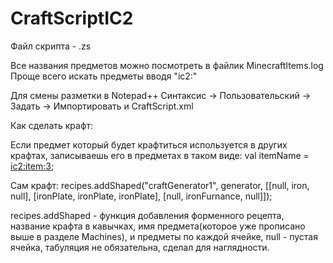 # CraftScriptIC2
Файл скрипта - .zs

Все названия предметов можно посмотреть в файлик MinecraftItems.log
Проще всего искать предметы вводя "ic2:"

Для смены разметки в Notepad++ Синтаксис -> Пользовательский -> Задать -> Импортировать и CraftScript.xml

Как сделать крафт:

Если предмет который будет крафтиться используется в других крафтах, записываешь его в предметах в таком виде:
val itemName = <ic2:item:3>;

Сам крафт:
recipes.addShaped("craftGenerator1", generator,
 [[null,		iron,			null],
  [ironPlate,	ironPlate,		ironPlate],
  [null,		ironFurnance,	null]]);

recipes.addShaped - функция добавления форменного рецепта, название крафта в кавычках, имя предмета(которое уже прописано выше в разделе Machines), и предметы по каждой ячейке, null - пустая ячейка, табуляция не обязательна, сделал для наглядности.
